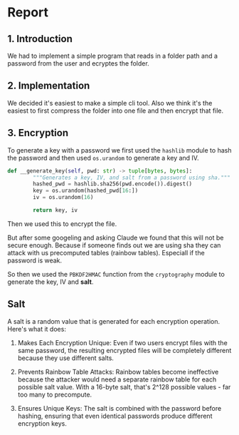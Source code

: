 # Report 

## 1. Introduction
We had to implement a simple program that reads 
in a folder path and a password from the user and ecryptes the folder. 

## 2. Implementation 
We decided it's easiest to make a simple cli tool.
Also we think it's the easiest to first compress the folder into one file and then encrypt that file. 

## 3. Encryption
To generate a key with a password we first used the `hashlib` module to hash the password and then used `os.urandom` to generate a key and IV. 
```python 
def __generate_key(self, pwd: str) -> tuple[bytes, bytes]:
        """Generates a key, IV, and salt from a password using sha."""
        hashed_pwd = hashlib.sha256(pwd.encode()).digest()
        key = os.urandom(hashed_pwd[16:])
        iv = os.urandom(16)

        return key, iv
```
Then we used this to encrypt the file. 

But after some googeling and asking Claude we found that this will not be secure enough. 
Because if someone finds out we are using sha they can attack with us precomputed tables (rainbow tables).
Especiall if the password is weak.

So then we used the `PBKDF2HMAC` function from the `cryptography` module to generate the key, IV and **salt**. 

## Salt 
A salt is a random value that is generated for each encryption operation. Here's what it does:

1. Makes Each Encryption Unique: Even if two users encrypt files with the same password, the resulting encrypted files will be completely different because they use different salts.

2. Prevents Rainbow Table Attacks: Rainbow tables become ineffective because the attacker would need a separate rainbow table for each possible salt value. With a 16-byte salt, that's 2^128 possible values - far too many to precompute.

3. Ensures Unique Keys: The salt is combined with the password before hashing, ensuring that even identical passwords produce different encryption keys.




